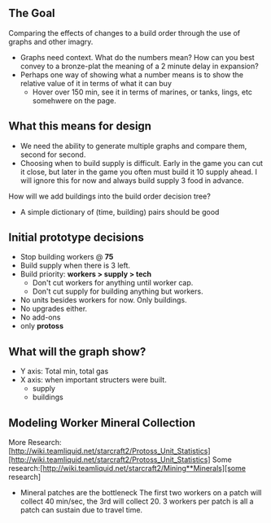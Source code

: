 ## The Goal
Comparing the effects of changes to a build order through the use of graphs and other imagry.
- Graphs need context. What do the numbers mean? How can you best convey to a bronze-plat the meaning of a 2 minute
  delay in expansion?
- Perhaps one way of showing what a number means is to show the relative value of it in terms of what it can buy
  - Hover over 150 min, see it in terms of marines, or tanks, lings, etc somehwere on the page.

## What this means for design
- We need the ability to generate multiple graphs and compare them, second for second.
- Choosing when to build supply is difficult. 
  Early in the game you can cut it close, but later in the game you often must build it 10 supply ahead. 
  I will ignore this for now and always build supply 3 food in advance.

How will we add buildings into the build order decision tree?
- A simple dictionary of (time, building) pairs should be good

## Initial prototype decisions
- Stop building workers @ **75**
- Build supply when there is 3 left.
- Build priority: **workers > supply > tech**
   - Don't cut workers for anything until worker cap.
   - Don't cut supply for building anything but workers. 
- No units besides workers for now. Only buildings.
- No upgrades either.
- No add-ons
- only **protoss**

## What will the graph show?
- Y axis: Total min, total gas
- X axis: when important structers were built.
   - supply
   - buildings

## Modeling Worker Mineral Collection
More Research: [http://wiki.teamliquid.net/starcraft2/Protoss_Unit_Statistics][http://wiki.teamliquid.net/starcraft2/Protoss_Unit_Statistics]
Some research:[http://wiki.teamliquid.net/starcraft2/Mining**Minerals][some research]
- Mineral patches are the bottleneck
  The first two workers on a patch will collect 40 min/sec, the 3rd will collect 20.
  3 workers per patch is all a patch can sustain due to travel time.
